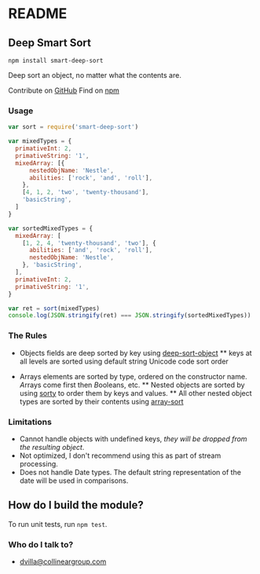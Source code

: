 # README #

## Deep Smart Sort ##

`npm install smart-deep-sort`

Deep sort an object, no matter what the contents are.

Contribute on [GitHub](https://github.com/kingnebby/smart-deep-sort.git)
Find on [npm](https://www.npmjs.com/package/smart-deep-sort)

### Usage ###

```js
var sort = require('smart-deep-sort')

var mixedTypes = {
  primativeInt: 2,
  primativeString: '1',
  mixedArray: [{
      nestedObjName: 'Nestle',
      abilities: ['rock', 'and', 'roll'],
    },
    [4, 1, 2, 'two', 'twenty-thousand'],
    'basicString',
  ]
}

var sortedMixedTypes = {
  mixedArray: [
    [1, 2, 4, 'twenty-thousand', 'two'], {
      abilities: ['and', 'rock', 'roll'],
      nestedObjName: 'Nestle',
    }, 'basicString',
  ],
  primativeInt: 2,
  primativeString: '1',
}

var ret = sort(mixedTypes)
console.log(JSON.stringify(ret) === JSON.stringify(sortedMixedTypes))
```

### The Rules ###

* Objects fields are deep sorted by key using [deep-sort-object](https://www.npmjs.com/package/deep-sort-object)
** keys at all levels are sorted using default string Unicode code sort order

* Arrays elements are sorted by type, ordered on the constructor name. *A*rrays come first then *B*ooleans, etc.
** Nested objects are sorted by using [sorty](https://www.npmjs.com/package/sorty) to order them by keys and values.
** All other nested object types are sorted by their contents using [array-sort](https://www.npmjs.com/package/array-sort)

### Limitations ###

* Cannot handle objects with undefined keys, _they will be dropped from the resulting object_.
* Not optimized, I don't recommend using this as part of stream processing.
* Does not handle Date types. The default string representation of the date will be used in comparisons.

## How do I build the module? ##

To run unit tests, run `npm test`.

### Who do I talk to? ###

* dvilla@collineargroup.com